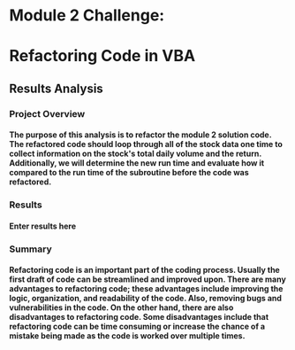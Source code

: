 # Module 2 Challenge:
# Refactoring Code in VBA

## Results Analysis

### Project Overview

#### The purpose of this analysis is to refactor the module 2 solution code. The refactored code should loop through all of the stock data one time to collect information on the stock's total daily volume and the return. Additionally, we will determine the new run time and evaluate how it compared to the run time of the subroutine before the code was refactored.

### Results

#### Enter results here

### Summary

#### Refactoring code is an important part of the coding process. Usually the first draft of code can be streamlined and improved upon. There are many advantages to refactoring code; these advantages include improving the logic, organization, and readability of the code. Also, removing bugs and vulnerabilities in the code. On the other hand, there are also disadvantages to refactoring code. Some disadvantages include that refactoring code can be time consuming or increase the chance of a mistake being made as the code is worked over multiple times.
